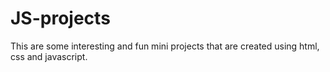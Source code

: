 # JS-projects

This are some interesting and fun mini projects that are created using html, css and javascript.

